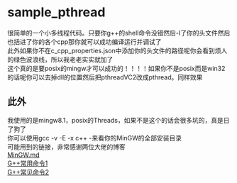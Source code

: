 # sample_pthread
很简单的一个小多线程代码。只要你g++的shell命令没错然后-I了你的头文件然后也括进了你的各个cpp那你就可以成功编译运行并调试了  
此外如果你不在c_cpp_properties.json中添加你的头文件的路径呢你会看到烦人的绿色波浪线，所以我老老实实就加了    
这个真的是要posix的mingw才可以成功的！！！！如果你不是posix而是win32的话呢你可以去掉dll的位置然后把pthreadVC2改成pthread。同样效果  

## 此外  
我使用的是mingw8.1，posix的Threads，如果不是这个的话会很多坑的，真是日了狗了  
你可以使用gcc -v -E -x c++ -来看你的MinGW的全部安装目录  
可能用到的链接，非常感谢两位大佬的博客  
[MinGW.md](https://github.com/Microsoft/vscode-cpptools/blob/8979a6e6b348efd23b97037151d8968915f9fea0/Documentation/LanguageServer/MinGW.md)  
[G++常用命令1](https://blog.csdn.net/lcuwb/article/details/80626870)  
[G++常见命令2](https://blog.csdn.net/qq_24283329/article/details/72595386) 

